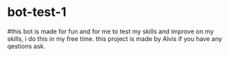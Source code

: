 # bot-test-1
#this bot is made for fun and for me to test my skills and improve on my skills, i do this in my free time.
this project is made by Alvis 
if you have any qestions ask.
#
